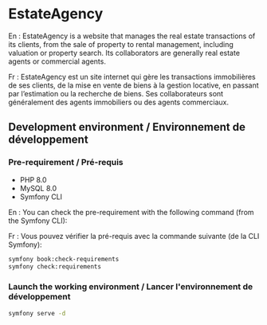 # EstateAgency


En : EstateAgency is a website that manages the real estate transactions of its clients, from the sale of property to rental management, including valuation or property search. Its collaborators are generally real estate agents or commercial agents.

Fr : EstateAgency est un site internet qui gère les transactions immobilières de ses clients, de la mise en vente de biens à la gestion locative, en passant par l’estimation ou la recherche de biens. Ses collaborateurs sont généralement des agents immobiliers ou des agents commerciaux.


## Development environment / Environnement de développement

### Pre-requirement / Pré-requis

* PHP 8.0
* MySQL 8.0
* Symfony CLI

En : You can check the pre-requirement with the following command (from the Symfony CLI):

Fr : Vous pouvez vérifier la pré-requis avec la commande suivante (de la CLI Symfony):

```bash
symfony book:check-requirements
symfony check:requirements
```

### Launch the working environment / Lancer l'environnement de développement

```bash
symfony serve -d
```
